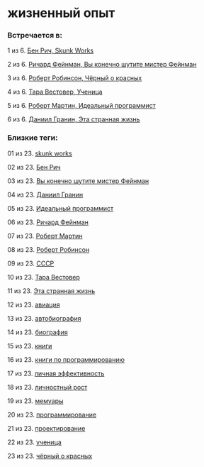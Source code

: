 # жизненный опыт

### Встречается в:

1 из 6. [Бен Рич, Skunk Works](../Книги/Мемуары/Бен%20Рич%20-%20Skunk%20Works.md)

2 из 6. [Ричард Фейнман, Вы конечно шутите мистер Фейнман](../Книги/Мемуары/Ричард%20Фейнман%20-%20Вы%20конечно%20шутите%20мистер%20Фейнман.md)

3 из 6. [Роберт Робинсон, Чёрный о красных](../Книги/Мемуары/Роберт%20Робинсон%20-%20Чёрный%20о%20красных.md)

4 из 6. [Тара Вестовер, Ученица](../Книги/Мемуары/Тара%20Вестовер%20-%20Ученица.md)

5 из 6. [Роберт Мартин, Идеальный программист](../Книги/Программирование/Роберт%20Мартин%20-%20Идеальный%20программист.md)

6 из 6. [Даниил Гранин, Эта странная жизнь](../Книги/Прочее/Даниил%20Гранин%20-%20Эта%20странная%20жизнь.md)


### Близкие теги:

01 из 23. [skunk works](../__tags/skunk_works.md)

02 из 23. [Бен Рич](../__tags/ben_rich.md)

03 из 23. [Вы конечно шутите мистер Фейнман](../__tags/vy_konechno_shutite_mister_feynman.md)

04 из 23. [Даниил Гранин](../__tags/daniil_granin.md)

05 из 23. [Идеальный программист](../__tags/idealnyy_programmist.md)

06 из 23. [Ричард Фейнман](../__tags/richard_feynman.md)

07 из 23. [Роберт Мартин](../__tags/robert_martin.md)

08 из 23. [Роберт Робинсон](../__tags/robert_robinson.md)

09 из 23. [СССР](../__tags/sssr.md)

10 из 23. [Тара Вестовер](../__tags/tara_vestover.md)

11 из 23. [Эта странная жизнь](../__tags/eta_strannaya_zhizn.md)

12 из 23. [авиация](../__tags/aviatsiya.md)

13 из 23. [автобиография](../__tags/avtobiografiya.md)

14 из 23. [биография](../__tags/biografiya.md)

15 из 23. [книги](../__tags/knigi.md)

16 из 23. [книги по программированию](../__tags/knigi_po_programmirovaniy.md)

17 из 23. [личная эффективность](../__tags/lichnaya_effektivnost.md)

18 из 23. [личностный рост](../__tags/lichnostnyy_rost.md)

19 из 23. [мемуары](../__tags/memuary.md)

20 из 23. [программирование](../__tags/programmirovanie.md)

21 из 23. [проектирование](../__tags/proektirovanie.md)

22 из 23. [ученица](../__tags/uchenitsa.md)

23 из 23. [чёрный о красных](../__tags/chernyy_o_krasnyh.md)

